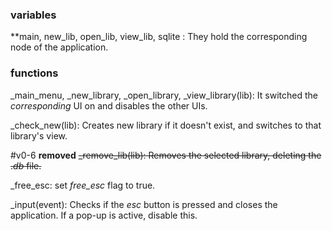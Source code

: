 ### variables
**main, new_lib, open_lib, view_lib, sqlite :
They hold the corresponding node of the application.


### functions
\_main_menu, \_new_library, \_open_library, \_view_library(lib): 
It switched the *corresponding* UI on and disables the other UIs.

\_check_new(lib):
Creates new library if it doesn't exist, and switches to that library's view.

#v0-6 **removed** 
~~\_remove_lib(lib):
Removes the selected library, deleting the .*db* file.~~

\_free_esc:
set *free_esc* flag to true.

\_input(event):
Checks if the *esc* button is pressed and closes the application. If a pop-up is active, disable this.